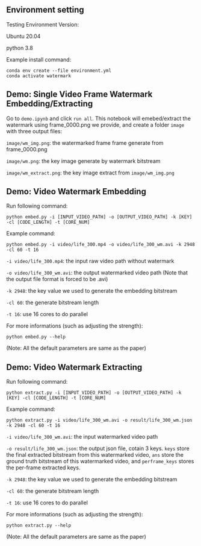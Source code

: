 ## Environment setting
Testing Environment Version:

Ubuntu 20.04

python 3.8

Example install command:
```bach
conda env create --file environment.yml
conda activate watermark
```

## Demo: Single Video Frame Watermark Embedding/Extracting 
Go to `demo.ipynb` and click `run all`. This notebook will emebed/extract the watermark using frame_0000.png we provide, and create a folder `image` with three output files:

`image/wm_img.png`: the watermarked frame frame generate from frame_0000.png

`image/wm.png`: the key image generate by watermark bitstream

`image/wm_extract.png`: the key image extract from `image/wm_img.png`


## Demo: Video Watermark Embedding 
Run following command:

```bach
python embed.py -i [INPUT_VIDEO_PATH] -o [OUTPUT_VIDEO_PATH] -k [KEY] -cl [CODE_LENGTH] -t [CORE_NUM]
```

Example command:

```bach
python embed.py -i video/life_300.mp4 -o video/life_300_wm.avi -k 2948 -cl 60 -t 16
```

`-i video/life_300.mp4`: the input raw video path without watermark

`-o video/life_300_wm.avi`: the output watermarked video path (Note that the output file format is forced to be .avi)

`-k 2948`: the key value we used to generate the embedding bitstream

`-cl 60`: the generate bitstream length

`-t 16`: use 16 cores to do parallel

For more informations (such as adjusting the strength):

```python embed.py --help```

(Note: All the default parameters are same as the paper)

## Demo: Video Watermark Extracting 
Run following command:

```bach
python extract.py -i [INPUT_VIDEO_PATH] -o [OUTPUT_VIDEO_PATH] -k [KEY] -cl [CODE_LENGTH] -t [CORE_NUM]
```

Example command:

```bach
python extract.py -i video/life_300_wm.avi -o result/life_300_wm.json -k 2948 -cl 60 -t 16
```

`-i video/life_300_wm.avi`: the input watermarked video path

`-o result/life_300_wm.json`: the output json file, cotain 3 keys. `keys` store the final extracted bitstream from this watermarked video, `ans` store the ground truth bitstream of this watermarked video, and `perframe_keys` stores the per-frame extracted keys.

`-k 2948`: the key value we used to generate the embedding bitstream

`-cl 60`: the generate bitstream length

`-t 16`: use 16 cores to do parallel

For more informations (such as adjusting the strength):

```python extract.py --help```

(Note: All the default parameters are same as the paper)
